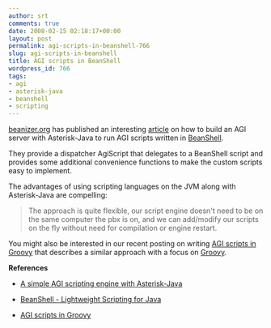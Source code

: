 ```yaml
---
author: srt
comments: true
date: 2008-02-15 02:18:17+00:00
layout: post
permalink: agi-scripts-in-beanshell-766
slug: agi-scripts-in-beanshell
title: AGI scripts in BeanShell
wordpress_id: 766
tags:
- agi
- asterisk-java
- beanshell
- scripting
---
```



[beanizer.org](http://www.beanizer.org/) has published an interesting [article](http://www.beanizer.org/site/index.php/en/Articles/A-simple-AGI-scripting-engine-with-Asterisk-Java.html) on how to build an AGI server with Asterisk-Java to run AGI scripts written in [BeanShell](http://www.beanshell.org/).



They provide a dispatcher AgiScript that delegates to a BeanShell script and provides some additional convenience functions to make the custom scripts easy to implement.



The advantages of using scripting languages on the JVM along with Asterisk-Java are compelling:





<blockquote>
The approach is quite flexible, our script engine doesn't need to be on the same computer the pbx is on, and we can add/modify our scripts on the fly without need for compilation or engine restart.
</blockquote>





You might also be interested in our recent posting on writing [AGI scripts in Groovy](http://blogs.reucon.com/asterisk-java/2007/11/20/agi_scripts_in_groovy.html) that describes a similar approach with a focus on [Groovy](http://groovy.codehaus.org/).





**References**






  * [A simple AGI scripting engine with Asterisk-Java](http://www.beanizer.org/site/index.php/en/Articles/A-simple-AGI-scripting-engine-with-Asterisk-Java.html)


  * [BeanShell - Lightweight Scripting for Java](http://www.beanshell.org/)


  * [AGI scripts in Groovy](http://blogs.reucon.com/asterisk-java/2007/11/20/agi_scripts_in_groovy.html)


